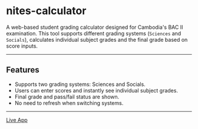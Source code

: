 # nites-calculator

A web-based student grading calculator designed for Cambodia's BAC II examination. This tool supports different grading systems (`Sciences` and `Socials`), calculates individual subject grades and the final grade based on score inputs.

---

## Features

- Supports two grading systems: Sciences and Socials.
- Users can enter scores and instantly see individual subject grades.
- Final grade and pass/fail status are shown.
- No need to refresh when switching systems.

---
[Live App](https://nitescalculator.vercel.app/)

<!-- ![alt text](https://raw.githubusercontent.com "App Preview") -->


